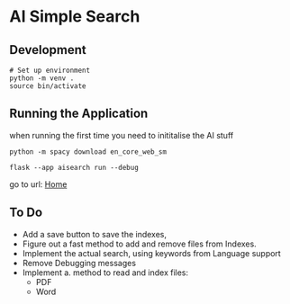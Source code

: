 # AI Simple Search

## Development

```
# Set up environment
python -m venv .
source bin/activate
```

## Running the Application

when running the first time you need to inititalise the AI stuff
```
python -m spacy download en_core_web_sm
```

```
flask --app aisearch run --debug
```

go to url: [Home](http://127.0.0.1:5000/)

	
## To Do

- Add a save button to save the indexes,
- Figure out a fast method to add and remove files from Indexes.
- Implement the actual search, using keywords from Language support
- Remove Debugging messages
- Implement a. method to read and index files:
	- PDF
	- Word